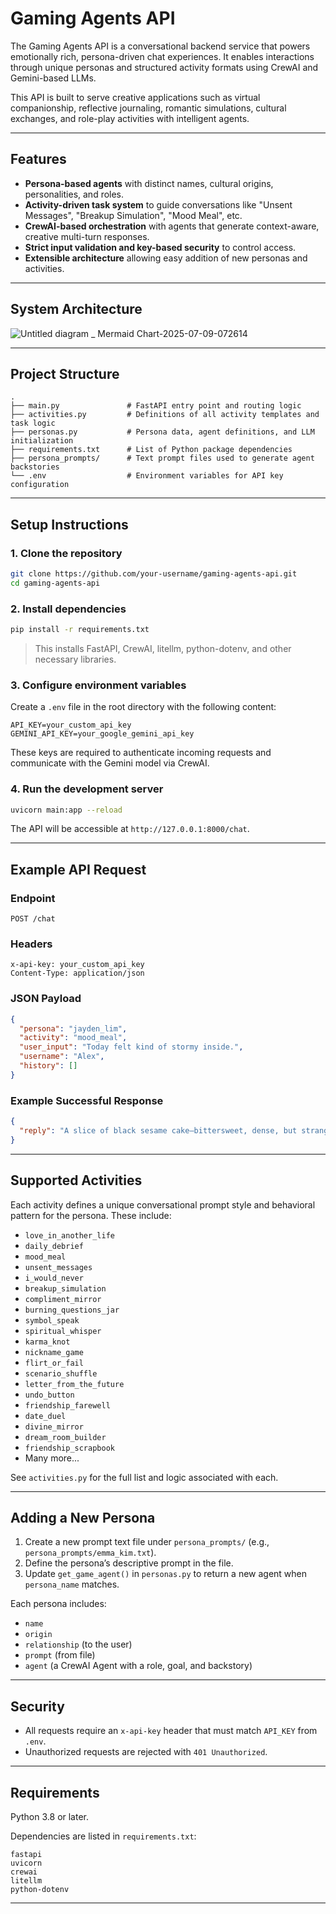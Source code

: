 
# Gaming Agents API

The Gaming Agents API is a conversational backend service that powers emotionally rich, persona-driven chat experiences. It enables interactions through unique personas and structured activity formats using CrewAI and Gemini-based LLMs.

This API is built to serve creative applications such as virtual companionship, reflective journaling, romantic simulations, cultural exchanges, and role-play activities with intelligent agents.

---

## Features

- **Persona-based agents** with distinct names, cultural origins, personalities, and roles.
- **Activity-driven task system** to guide conversations like "Unsent Messages", "Breakup Simulation", "Mood Meal", etc.
- **CrewAI-based orchestration** with agents that generate context-aware, creative multi-turn responses.
- **Strict input validation and key-based security** to control access.
- **Extensible architecture** allowing easy addition of new personas and activities.

---

## System Architecture

![Untitled diagram _ Mermaid Chart-2025-07-09-072614](https://github.com/user-attachments/assets/a76af236-9118-400e-8c70-6b6f4e44b970)


---

## Project Structure

```
.
├── main.py               # FastAPI entry point and routing logic
├── activities.py         # Definitions of all activity templates and task logic
├── personas.py           # Persona data, agent definitions, and LLM initialization
├── requirements.txt      # List of Python package dependencies
├── persona_prompts/      # Text prompt files used to generate agent backstories
└── .env                  # Environment variables for API key configuration
```

---

## Setup Instructions

### 1. Clone the repository

```bash
git clone https://github.com/your-username/gaming-agents-api.git
cd gaming-agents-api
```

### 2. Install dependencies

```bash
pip install -r requirements.txt
```

> This installs FastAPI, CrewAI, litellm, python-dotenv, and other necessary libraries.

### 3. Configure environment variables

Create a `.env` file in the root directory with the following content:

```env
API_KEY=your_custom_api_key
GEMINI_API_KEY=your_google_gemini_api_key
```

These keys are required to authenticate incoming requests and communicate with the Gemini model via CrewAI.

### 4. Run the development server

```bash
uvicorn main:app --reload
```

The API will be accessible at `http://127.0.0.1:8000/chat`.

---

## Example API Request

### Endpoint

```
POST /chat
```

### Headers

```
x-api-key: your_custom_api_key
Content-Type: application/json
```

### JSON Payload

```json
{
  "persona": "jayden_lim",
  "activity": "mood_meal",
  "user_input": "Today felt kind of stormy inside.",
  "username": "Alex",
  "history": []
}
```

### Example Successful Response

```json
{
  "reply": "A slice of black sesame cake—bittersweet, dense, but strangely comforting. What’s on your plate today, Alex?"
}
```

---

## Supported Activities

Each activity defines a unique conversational prompt style and behavioral pattern for the persona. These include:

- `love_in_another_life`
- `daily_debrief`
- `mood_meal`
- `unsent_messages`
- `i_would_never`
- `breakup_simulation`
- `compliment_mirror`
- `burning_questions_jar`
- `symbol_speak`
- `spiritual_whisper`
- `karma_knot`
- `nickname_game`
- `flirt_or_fail`
- `scenario_shuffle`
- `letter_from_the_future`
- `undo_button`
- `friendship_farewell`
- `date_duel`
- `divine_mirror`
- `dream_room_builder`
- `friendship_scrapbook`
- Many more...

See `activities.py` for the full list and logic associated with each.

---

## Adding a New Persona

1. Create a new prompt text file under `persona_prompts/` (e.g., `persona_prompts/emma_kim.txt`).
2. Define the persona’s descriptive prompt in the file.
3. Update `get_game_agent()` in `personas.py` to return a new agent when `persona_name` matches.

Each persona includes:
- `name`
- `origin`
- `relationship` (to the user)
- `prompt` (from file)
- `agent` (a CrewAI Agent with a role, goal, and backstory)

---

## Security

- All requests require an `x-api-key` header that must match `API_KEY` from `.env`.
- Unauthorized requests are rejected with `401 Unauthorized`.

---

## Requirements

Python 3.8 or later.

Dependencies are listed in `requirements.txt`:

```
fastapi
uvicorn
crewai
litellm
python-dotenv
```

---
